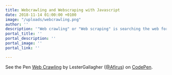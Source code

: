 ```yaml
---
title: Webcrawling and Webscraping with Javascript
date: 2018-11-14 01:00:00 +0100
image: "/uploads/webcrawling.png"
author: ''
description: '"Web crawling" or "Web scraping" is searching the web for data.'
portal_title: ''
portal_description: ''
portal_image: ''
portal_link: ''

---
```




<p data-height="265" data-theme-id="0" data-slug-hash="oQvaoP" data-default-tab="js,result" data-user="Afirus" data-pen-title="Web Crawling" class="codepen">See the Pen <a href="https://codepen.io/Afirus/pen/oQvaoP/">Web Crawling</a> by LesterGallagher (<a href="https://codepen.io/Afirus">@Afirus</a>) on <a href="https://codepen.io">CodePen</a>.</p>
<script async src="https://static.codepen.io/assets/embed/ei.js"></script>


